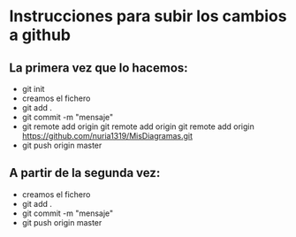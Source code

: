 # Instrucciones para subir los cambios a github

## La primera vez que lo hacemos: 

- git init
- creamos el fichero
- git add .
- git commit -m "mensaje"
- git remote add origin git remote add origin git remote add origin https://github.com/nuria1319/MisDiagramas.git
- git push origin master

## A partir de la segunda vez:

- creamos el fichero
- git add .
- git commit -m "mensaje"
- git push origin master